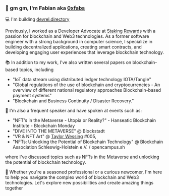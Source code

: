 ### 👋 gm gm, I'm Fabian aka [0xfabs](https://twitter.com/0xfabs)

💻 I'm building [devrel.directory](devrel.directory)

Previously, I worked as a Developer Advocate at [Staking Rewards](https://www.stakingrewards.com/) with a passion for blockchain and Web3 technologies. As a former software engineer with a strong background in computer science, I specialize in building decentralized applications, creating smart contracts, and developing engaging user experiences that leverage blockchain technology.


📚 In addition to my work, I've also written several papers on blockchain-based topics, including 
  - "IoT data stream using distributed ledger technology IOTA/Tangle"
  - "Global regulations of the use of blockchain and cryptocurrencies - An overview of different national regulatory approaches Blockchain-based payment systems"
  - "Blockchain and Business Continuity / Disaster Recovery."


🎤 I'm also a frequent speaker and have spoken at events such as:
  - "NFT's in the Metaverse - Utopia or Reality?" - Hanseatic Blockchain Institute - Blockchain Monday
  - "DIVE INTO THE METAVERSE" @ Blockstadt 
  - "VR & NFT Art" @ [Taylor Wessing](https://taylorwessing.com) #005, 
  - "NFTs: Unlocking the Potential of Blockchain Technology" @ Blockchain Association Schleswig-Holstein e.V. / opencampus.sh
 
  where I've discussed topics such as NFTs in the Metaverse and unlocking the potential of blockchain technology.
  

🤝 Whether you're a seasoned professional or a curious newcomer, I'm here to help you navigate the complex world of blockchain and Web3 technologies. Let's explore new possibilities and create amazing things together
